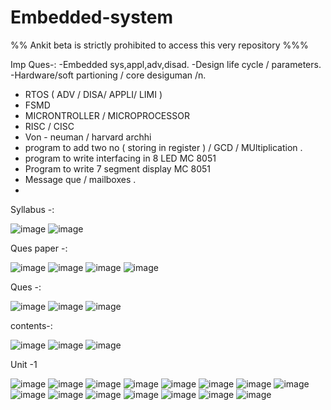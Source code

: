 # Embedded-system

%% Ankit beta is strictly prohibited to access this very repository %%%

Imp Ques-: 
-Embedded sys,appl,adv,disad.
-Design life cycle / parameters.
-Hardware/soft partioning / core desiguman /n.
- RTOS ( ADV / DISA/ APPLI/ LIMI )
- FSMD 
- MICRONTROLLER / MICROPROCESSOR 
- RISC / CISC
- Von - neuman / harvard archhi
- program to add two no ( storing in register ) / GCD / MUltiplication .
- program to write interfacing in 8 LED MC 8051
- Program to write 7 segment display MC 8051
- Message que / mailboxes .
- 
Syllabus -:

![image](https://user-images.githubusercontent.com/59536110/179949626-aa3abeb3-52ce-48a3-870a-eadf0b4f3e70.png)
![image](https://user-images.githubusercontent.com/59536110/179949711-7385878c-7b49-4c39-98d9-b57188c36bc2.png)

Ques paper -:

![image](https://user-images.githubusercontent.com/59536110/179948542-78a97212-e3c8-4930-a39c-52eaa49ad7ee.png)
![image](https://user-images.githubusercontent.com/59536110/179948599-fe04f6fe-9db1-4d77-9bed-c0bc92d6cee9.png)
![image](https://user-images.githubusercontent.com/59536110/179948701-bbc83835-b4d1-4485-9b0c-5574235b554a.png)
![image](https://user-images.githubusercontent.com/59536110/179948760-b03c6516-c218-4d1b-983b-f2bffd6449e7.png)


Ques -: 

![image](https://user-images.githubusercontent.com/59536110/179947932-8e4b41be-308a-41d5-a86a-7e73357ec545.png)
![image](https://user-images.githubusercontent.com/59536110/179947968-019f94d2-a211-43ff-9e00-e39e780ee53f.png)
![image](https://user-images.githubusercontent.com/59536110/179947988-617be107-750d-4a5f-ab86-a564e10639a7.png)

contents-:

![image](https://user-images.githubusercontent.com/59536110/179953297-3621b6c6-308f-4652-b18e-33352d3f0e0c.png)
![image](https://user-images.githubusercontent.com/59536110/179953340-c8961e85-c26d-4725-b6fe-7923b80ecc1b.png)
![image](https://user-images.githubusercontent.com/59536110/179953384-b6bc2865-0e6e-425a-aed0-2210d5cd48db.png)


Unit -1

![image](https://user-images.githubusercontent.com/59536110/181935287-51b45c80-2cca-4203-93d9-bd8de9784b2d.png)
![image](https://user-images.githubusercontent.com/59536110/181935329-e6880fef-b533-4353-bc0b-38781668dc44.png)
![image](https://user-images.githubusercontent.com/59536110/181935349-c81ed154-115e-445f-a254-a916003a8895.png)
![image](https://user-images.githubusercontent.com/59536110/181935360-5e24fa64-0784-4944-9778-eac034b184bf.png)
![image](https://user-images.githubusercontent.com/59536110/181935375-15637405-4ec0-49ab-8954-792c81ff37d0.png)
![image](https://user-images.githubusercontent.com/59536110/181935389-926ac050-bc2e-49ee-920f-e09ba98c6ba0.png)
![image](https://user-images.githubusercontent.com/59536110/181935409-90147003-a3d3-46b0-95a4-b67b51f44fc6.png)
![image](https://user-images.githubusercontent.com/59536110/181935430-f4de29ae-1b3c-4a54-a377-1cbe1f1398c4.png)
![image](https://user-images.githubusercontent.com/59536110/181935470-c65bfce4-33d5-41ad-8768-c6525deb7755.png)
![image](https://user-images.githubusercontent.com/59536110/181935440-c9e67e37-e408-4673-929d-a9ee2bcfd399.png)
![image](https://user-images.githubusercontent.com/59536110/181935452-f01e145b-3501-4970-8cdb-924e70a9e69c.png)
![image](https://user-images.githubusercontent.com/59536110/181935521-49c5b412-ee63-40b2-a7e4-f29084b7dfa7.png)
![image](https://user-images.githubusercontent.com/59536110/181935520-1350f97e-90a6-457a-94f7-f36ada8437e0.png)
![image](https://user-images.githubusercontent.com/59536110/181935543-0c093202-4540-4d3c-af35-4fd0d90ed0a1.png)
![image](https://user-images.githubusercontent.com/59536110/181935565-f5ac703c-4015-40ad-a708-f1c40de9d7be.png)

